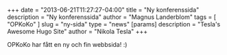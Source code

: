 +++
date        = "2013-06-21T11:27:27-04:00"
title       = "Ny konferenssida"
description = "Ny konferenssida"
author      = "Magnus Landerblom"
tags        = [ "OPKoKo" ]
slug        = "ny-sida"
type        = "news"
[params]
  description = "Tesla's Awesome Hugo Site"
  author = "Nikola Tesla"
+++

OPKoKo har fått en ny och fin webbsida! :)
